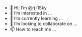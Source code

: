 - 👋 Hi, I’m @rj-1Sky
- 👀 I’m interested in ...
- 🌱 I’m currently learning ...
- 💞️ I’m looking to collaborate on ...
- 📫 How to reach me ...

<!---
rj-1Sky/rj-1Sky is a ✨ special ✨ repository because its `README.md` (this file) appears on your GitHub profile.
You can click the Preview link to take a look at your changes.
--->
